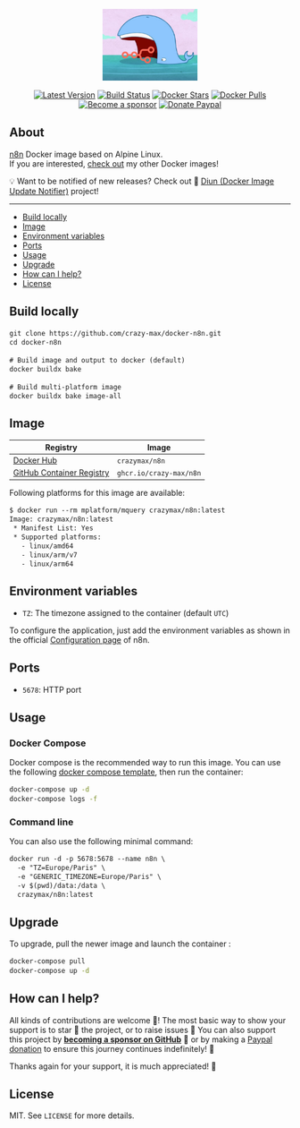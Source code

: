 <p align="center"><a href="https://github.com/crazy-max/docker-n8n" target="_blank"><img height="128" src=".github/docker-n8n.jpg"></a></p>

<p align="center">
  <a href="https://hub.docker.com/r/crazymax/n8n/tags?page=1&ordering=last_updated"><img src="https://img.shields.io/github/v/tag/crazy-max/docker-n8n?label=version&style=flat-square" alt="Latest Version"></a>
  <a href="https://github.com/crazy-max/docker-n8n/actions?workflow=build"><img src="https://img.shields.io/github/workflow/status/crazy-max/docker-n8n/build?label=build&logo=github&style=flat-square" alt="Build Status"></a>
  <a href="https://hub.docker.com/r/crazymax/n8n/"><img src="https://img.shields.io/docker/stars/crazymax/n8n.svg?style=flat-square&logo=docker" alt="Docker Stars"></a>
  <a href="https://hub.docker.com/r/crazymax/n8n/"><img src="https://img.shields.io/docker/pulls/crazymax/n8n.svg?style=flat-square&logo=docker" alt="Docker Pulls"></a>
  <br /><a href="https://github.com/sponsors/crazy-max"><img src="https://img.shields.io/badge/sponsor-crazy--max-181717.svg?logo=github&style=flat-square" alt="Become a sponsor"></a>
  <a href="https://www.paypal.me/crazyws"><img src="https://img.shields.io/badge/donate-paypal-00457c.svg?logo=paypal&style=flat-square" alt="Donate Paypal"></a>
</p>

## About

[n8n](https://github.com/n8n-io/n8n) Docker image based on Alpine Linux.<br />
If you are interested, [check out](https://hub.docker.com/r/crazymax/) my other Docker images!

💡 Want to be notified of new releases? Check out 🔔 [Diun (Docker Image Update Notifier)](https://github.com/crazy-max/diun) project!

___

* [Build locally](#build-locally)
* [Image](#image)
* [Environment variables](#environment-variables)
* [Ports](#ports)
* [Usage](#usage)
* [Upgrade](#upgrade)
* [How can I help?](#how-can-i-help)
* [License](#license)

## Build locally

```shell
git clone https://github.com/crazy-max/docker-n8n.git
cd docker-n8n

# Build image and output to docker (default)
docker buildx bake

# Build multi-platform image
docker buildx bake image-all
```

## Image

| Registry                                                                                         | Image                           |
|--------------------------------------------------------------------------------------------------|---------------------------------|
| [Docker Hub](https://hub.docker.com/r/crazymax/n8n/)                                             | `crazymax/n8n`                  |
| [GitHub Container Registry](https://github.com/users/crazy-max/packages/container/package/n8n)   | `ghcr.io/crazy-max/n8n`         |

Following platforms for this image are available:

```
$ docker run --rm mplatform/mquery crazymax/n8n:latest
Image: crazymax/n8n:latest
 * Manifest List: Yes
 * Supported platforms:
   - linux/amd64
   - linux/arm/v7
   - linux/arm64
```

## Environment variables

* `TZ`: The timezone assigned to the container (default `UTC`)

To configure the application, just add the environment variables as shown in the official
[Configuration page](https://docs.n8n.io/reference/configuration.html) of n8n.

## Ports

* `5678`: HTTP port

## Usage

### Docker Compose

Docker compose is the recommended way to run this image. You can use the following
[docker compose template](examples/compose/docker-compose.yml), then run the container:

```bash
docker-compose up -d
docker-compose logs -f
```

### Command line

You can also use the following minimal command:

```shell
docker run -d -p 5678:5678 --name n8n \
  -e "TZ=Europe/Paris" \
  -e "GENERIC_TIMEZONE=Europe/Paris" \
  -v $(pwd)/data:/data \
  crazymax/n8n:latest
```

## Upgrade

To upgrade, pull the newer image and launch the container :

```bash
docker-compose pull
docker-compose up -d
```

## How can I help?

All kinds of contributions are welcome :raised_hands:! The most basic way to show your support is to star :star2:
the project, or to raise issues :speech_balloon: You can also support this project by
[**becoming a sponsor on GitHub**](https://github.com/sponsors/crazy-max) :clap: or by making
a [Paypal donation](https://www.paypal.me/crazyws) to ensure this journey continues indefinitely! :rocket:

Thanks again for your support, it is much appreciated! :pray:

## License

MIT. See `LICENSE` for more details.
